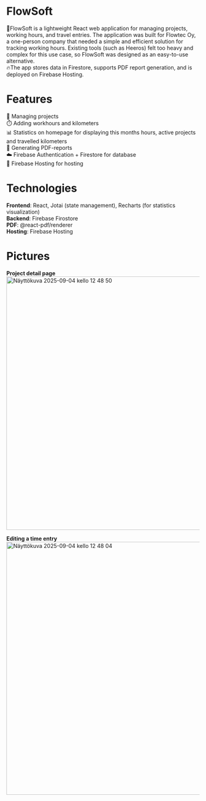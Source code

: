 # FlowSoft
🌊FlowSoft is a lightweight React web application for managing projects, working hours, and travel entries. The application was built for Flowtec Oy, a one-person company that needed a simple and efficient solution for tracking working hours. Existing tools (such as Heeros) felt too heavy and complex for this use case, so FlowSoft was designed as an easy-to-use alternative.  
🔥The app stores data in Firestore, supports PDF report generation, and is deployed on Firebase Hosting.  

# Features  
📂 Managing projects  
⏱️ Adding workhours and kilometers  
📊 Statistics on homepage for displaying this months hours, active projects and travelled kilometers  
📝 Generating PDF-reports  
☁️ Firebase Authentication + Firestore for database  
🚀 Firebase Hosting for hosting  

# Technologies  
**Frontend**: React, Jotai (state management), Recharts (for statistics visualization)  
**Backend**: Firebase Firostore  
**PDF**: @react-pdf/renderer  
**Hosting**: Firebase Hosting

# Pictures
**Project detail page**  
<img width="1151" height="660" alt="Näyttökuva 2025-09-04 kello 12 48 50" src="https://github.com/user-attachments/assets/b5decc6d-eafd-40e4-b4e0-79dee6ab1842" />

**Editing a time entry**  
<img width="1151" height="659" alt="Näyttökuva 2025-09-04 kello 12 48 04" src="https://github.com/user-attachments/assets/742c8780-4d55-49bc-a06d-13b6cedd6019" />

